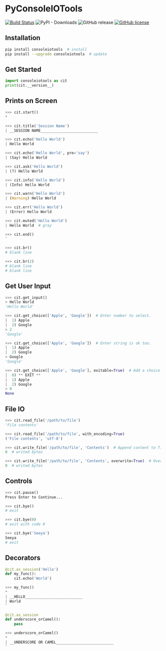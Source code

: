 # PyConsoleIOTools
[![Build Status](https://travis-ci.org/kyan001/PyConsoleIOTools.svg?branch=master)](https://travis-ci.org/kyan001/PyConsoleIOTools)
![PyPI - Downloads](https://img.shields.io/pypi/dm/consoleiotools.svg)
![GitHub release](https://img.shields.io/github/release/kyan001/PyConsoleIOTools.svg)
[![GitHub license](https://img.shields.io/github/license/kyan001/PyConsoleIOTools.svg)](https://github.com/kyan001/PyConsoleIOTools/blob/master/LICENSE)

## Installation

```sh
pip install consoleiotools  # install
pip install --upgrade consoleiotools  # update
```

## Get Started

```python
import consoleiotools as cit
print(cit.__version__)
```

## Prints on Screen

```python
>>> cit.start()
*

>>> cit.title('Session Name')
| __SESSION NAME__________________________

>>> cit.echo('Hello World')
| Hello World

>>> cit.echo('Hello World', pre='say')
| (Say) Hello World

>>> cit.ask('Hello World')
| (?) Hello World

>>> cit.info('Hello World')
| (Info) Hello World

>>> cit.warn('Hello World')
| (Warning) Hello World

>>> cit.err('Hello World')
| (Error) Hello World

>>> cit.muted('Hello World')
| Hello World  # gray

>>> cit.end()
`

>>> cit.br()
# blank line

>>> cit.br(2)
# blank line
# blank line
```

## Get User Input

```python
>>> cit.get_input()
> Hello World
'Hello World'

>>> cit.get_choice(['Apple', 'Google'])  # Enter number to select.
|  1) Apple
|  2) Google
> 2
'Google'

>>> cit.get_choice(['Apple', 'Google'])  # Enter string is ok too.
|  1) Apple
|  2) Google
> Google
'Google'

>>> cit.get_choice(['Apple', 'Google'], exitable=True)  # Add a choice of exit in menu.
|  0) ** EXIT **
|  1) Apple
|  2) Google
> 0
None
```

## File IO

```python
>>> cit.read_file('/path/to/file')
'File contents'

>>> cit.read_file('/path/to/file', with_encoding=True)
('File contents', 'utf-8')

>>> cit.write_file('/path/to/file', 'Contents')  # Append content to file.
8  # writed bytes

>>> cit.write_file('/path/to/file', 'Contents', overwrite=True)  # Overwrite if file exists.
8  # writed bytes
```

## Controls

```python
>>> cit.pause()
Press Enter to Continue...

>>> cit.bye()
# exit

>>> cit.bye(0)
# exit with code 0

>>> cit.bye('Seeya')
Seeya
# exit
```

## Decorators

```python
@cit.as_session('Hello')
def my_func():
    cit.echo('World')

>>> my_func()
*
| __HELLO__________________________
| World
`

@cit.as_session
def underscore_orCamel():
    pass

>>> underscore_orCamel()
*
| __UNDERSCORE OR CAMEL__________________________
`
```
